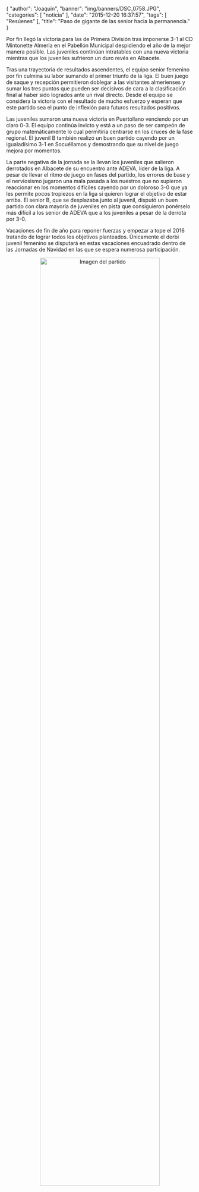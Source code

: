 {
  "author": "Joaquín", 
  "banner": "img/banners/DSC_0758.JPG", 
  "categories": [
    "noticia"
  ], 
  "date": "2015-12-20 16:37:57", 
  "tags": [
    "Resúenes"
  ], 
  "title": "Paso de gigante de las senior hacia la permanencia."
}

Por fin llegó la victoria para las de Primera División tras imponerse 3-1 al CD Mintonette Almería en el Pabellón Municipal despidiendo el año de la mejor manera posible. Las juveniles continúan intratables con una nueva victoria mientras que los juveniles sufrieron un duro revés en Albacete.

Tras una trayectoria de resultados ascendentes, el equipo senior femenino por fin culmina su labor sumando el primer triunfo de la liga. El buen juego de saque y recepción permitieron doblegar a las visitantes almerienses y sumar los tres puntos que pueden ser decisivos de cara a la clasificación final al haber sido logrados ante un rival directo. Desde el equipo se considera la victoria con el resultado de mucho esfuerzo y esperan que este partido sea el punto de inflexión para futuros resultados positivos.

Las juveniles sumaron una nueva victoria en Puertollano venciendo por un claro 0-3. El equipo continúa invicto y está a un paso de ser campeón de grupo matemáticamente lo cual permitiría centrarse en los cruces de la fase regional. El juvenil B también realizó un buen partido cayendo por un igualadísimo 3-1 en Socuéllamos y demostrando que su nivel de juego mejora por momentos.

La parte negativa de la jornada se la llevan los juveniles que salieron derrotados en Albacete de su encuentro ante ADEVA, líder de la liga. A pesar de llevar el ritmo de juego en fases del partido, los errores de base y el nerviosismo jugaron una mala pasada a los nuestros que no supieron reaccionar en los momentos difíciles cayendo por un doloroso 3-0 que ya les permite pocos tropiezos en la liga si quieren lograr el objetivo de estar arriba. El senior B, que se desplazaba junto al juvenil, disputó un buen partido con clara mayoría de juveniles en pista que consiguieron ponérselo más difícil a los senior de ADEVA que a los juveniles a pesar de la derrota por 3-0.

Vacaciones de fin de año para reponer fuerzas y empezar a tope el 2016 tratando de lograr todos los objetivos planteados. Únicamente el derbi juvenil femenino se disputará en estas vacaciones encuadrado dentro de las Jornadas de Navidad en las que se espera numerosa participación.

<center>
<a target="_new" href="http://www.advmiguelturra.org/img/banners/DSC_0758.JPG"> 
<img alt="Imagen del partido" width="80%" align="center" src="http://www.advmiguelturra.org/img/banners/DSC_0758.JPG"/> </a> </center>


